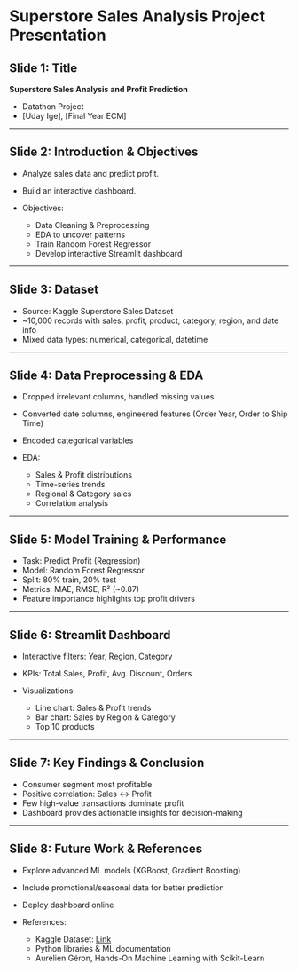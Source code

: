 # Superstore Sales Analysis Project Presentation

## Slide 1: Title

**Superstore Sales Analysis and Profit Prediction**

* Datathon Project
* [Uday Ige], [Final Year ECM]

---

## Slide 2: Introduction & Objectives

* Analyze sales data and predict profit.
* Build an interactive dashboard.
* Objectives:

  * Data Cleaning & Preprocessing
  * EDA to uncover patterns
  * Train Random Forest Regressor
  * Develop interactive Streamlit dashboard

---

## Slide 3: Dataset

* Source: Kaggle Superstore Sales Dataset
* ~10,000 records with sales, profit, product, category, region, and date info
* Mixed data types: numerical, categorical, datetime

---

## Slide 4: Data Preprocessing & EDA

* Dropped irrelevant columns, handled missing values
* Converted date columns, engineered features (Order Year, Order to Ship Time)
* Encoded categorical variables
* EDA:

  * Sales & Profit distributions
  * Time-series trends
  * Regional & Category sales
  * Correlation analysis

---

## Slide 5: Model Training & Performance

* Task: Predict Profit (Regression)
* Model: Random Forest Regressor
* Split: 80% train, 20% test
* Metrics: MAE, RMSE, R² (~0.87)
* Feature importance highlights top profit drivers

---

## Slide 6: Streamlit Dashboard

* Interactive filters: Year, Region, Category
* KPIs: Total Sales, Profit, Avg. Discount, Orders
* Visualizations:

  * Line chart: Sales & Profit trends
  * Bar chart: Sales by Region & Category
  * Top 10 products

---

## Slide 7: Key Findings & Conclusion

* Consumer segment most profitable
* Positive correlation: Sales ↔ Profit
* Few high-value transactions dominate profit
* Dashboard provides actionable insights for decision-making

---

## Slide 8: Future Work & References

* Explore advanced ML models (XGBoost, Gradient Boosting)
* Include promotional/seasonal data for better prediction
* Deploy dashboard online
* References:

  * Kaggle Dataset: [Link](https://www.kaggle.com/datasets/juhi1994/superstore)
  * Python libraries & ML documentation
  * Aurélien Géron, Hands-On Machine Learning with Scikit-Learn
